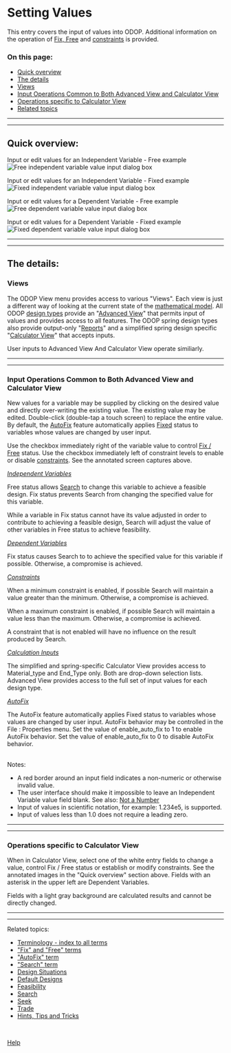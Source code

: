 # Setting Values   

This entry covers the input of values into ODOP. 
Additional information on the operation of [Fix, Free](terminology.html#fix) and [constraints](terminology.html#constraints) is provided. 

### On this page:   
 - [Quick overview](settingValues.html#quikov)  
 - [The details](settingValues.html#details)  
 - [Views](settingValues.html#details)  
 - [Input Operations Common to Both Advanced View and Calculator View](settingValues.html#commonOps)  
 - [Operations specific to Calculator View](settingValues.html#calcViewOps)  
 - [Related topics](settingValues.html#relTopics)  

___

<a id="quikov"></a>  
___

## Quick overview:   

Input or edit values for an Independent Variable - Free example 
![Free independent variable value input dialog box](/docs/Help/img/ValInpDlgIndepFreeNoted.png "Free independent variable value input dialog box")   

Input or edit values for an Independent Variable - Fixed example 
![Fixed independent variable value input dialog box](/docs/Help/img/ValInpDlgIndepFixNoted.png "Fixed independent variable value input dialog box")   

Input or edit values for a Dependent Variable - Free example 
![Free dependent variable value input dialog box](/docs/Help/img/ValInpDlgDepFreeNoted.png "Free dependent variable value input dialog box")   

Input or edit values for a Dependent Variable - Fixed example 
![Fixed dependent variable value input dialog box](/docs/Help/img/ValInpDlgDepFixNoted.png "Fixed Dependent variable value input dialog box")   

___

<a id="details"></a>  
___

## The details:   

### Views   

The ODOP View menu provides access to various "Views". 
Each view is just a different way of looking at the current state of the [mathematical model](terminology.html#mathModel). 
All ODOP [design types](terminology.html#designTypes) provide an "[Advanced View](menus.html#ViewAdvanced)" 
that permits input of values and provides access to all features. 
The ODOP spring design types also provide output-only "[Reports](menus.html#ViewReports)" and 
a simplified spring design specific "[Calculator View](menus.html#ViewCalculator)" that accepts inputs. 

User inputs to Advanced View And Calculator View operate similiarly. 
___

<a id="commonOps"></a>  
___

### Input Operations Common to Both Advanced View and Calculator View   

New values for a variable may be supplied by clicking on the desired value and directly over-writing the existing value. 
The existing value may be edited. 
Double-click (double-tap a touch screen) to replace the entire value. 
By default, the [AutoFix](/docs/Help/terminology.html#autoFix) feature automatically 
applies [Fixed](/docs/Help/terminology.html#fix) status to variables whose values are changed by user input. 

Use the checkbox immediately right of the variable value to control [Fix / Free](terminology.html#fix) status. 
Use the checkbox immediately left of constraint levels to enable or disable [constraints](terminology.html#constraints). 
See the annotated screen captures above. 

_[Independent Variables](terminology.html#independentVar)_ 

Free status allows [Search](terminology.html#search) to change this variable to achieve a feasible design. 
Fix status prevents Search from changing the specified value for this variable. 

While a variable in Fix status cannot have its value adjusted 
in order to contribute to achieving a feasible design, 
Search will adjust the value of other variables in Free status to achieve feasibility. 

_[Dependent Variables](terminology.html#dependentVar)_ 

Fix status causes Search to to achieve the specified value for this variable if possible. 
Otherwise, a compromise is achieved. 

_[Constraints](terminology.html#constraints)_

When a minimum constraint is enabled, if possible Search will maintain a value greater than the minimum. 
Otherwise, a compromise is achieved. 

When a maximum constraint is enabled, if possible Search will maintain a value less than the maximum. 
Otherwise, a compromise is achieved. 

A constraint that is not enabled will have no influence on the result produced by Search. 

_[Calculation Inputs](terminology.html#calcInputs)_ 

The simplified and spring-specific Calculator View provides access to Material\_type and End\_Type only. 
Both are drop-down selection lists. 
Advanced View provides access to the full set of input values for each design type. 

_[AutoFix](terminology.html#autoFix)_ 

The AutoFix feature automatically applies Fixed status to variables whose values are changed by user input.
AutoFix behavior may be controlled in the File : Properties menu. 
Set the value of enable_auto_fix to 1 to enable AutoFix behavior. 
Set the value of enable_auto_fix to 0 to disable AutoFix behavior. 
 
&nbsp;   
Notes:   
 - A red border around an input field indicates a non-numeric or otherwise invalid value. 
 - The user interface should make it impossible to leave an Independent Variable value field blank. See also: [Not a Number](htt.html#nan) 
 - Input of values in scientific notation, for example: 1.234e5, is supported. 
 - Input of values less than 1.0 does not require a leading zero. 
 
___

<a id="calcViewOps"></a>  
___

### Operations specific to Calculator View   

When in Calculator View, select one of the white entry fields to change a value, 
control Fix / Free status or establish or modify constraints. 
See the annotated images in the "Quick overview" section above. 
Fields with an asterisk in the upper left are Dependent Variables. 
 
Fields with a light gray background are calculated results and cannot be directly changed. 

___

<a id="relTopics"></a>  
___

Related topics:

* [Terminology - index to all terms](terminology.html) 
* ["Fix" and "Free" terms](terminology.html#fix) 
* ["AutoFix" term](terminology.html#autoFix) 
* ["Search" term](terminology.html#search) 
* [Design Situations](designSituations.html) 
* [Default Designs](defaultDesigns.html) 
* [Feasibility](feasibility.html) 
* [Search](search.html) 
* [Seek](seek.html) 
* [Trade](trade.html) 
* [Hints, Tips and Tricks](/docs/Help/htt.html)  

&nbsp;   

[Help](/docs/Help) 

&nbsp;   

&nbsp;   

&nbsp;   

